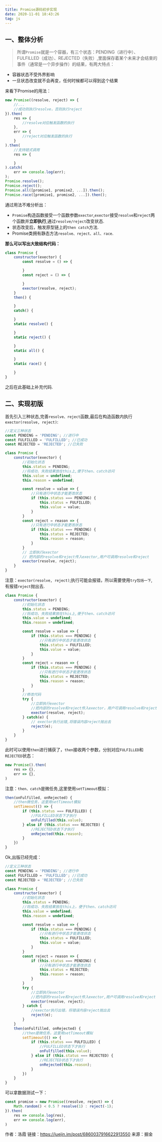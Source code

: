 ```yaml
---
title: Promise源码初步实现
date: 2020-11-01 18:43:26
tag: js
---
```


## 一、整体分析
>所谓`Promise`就是一个容器，有三个状态：PENDING（进行中）、FULFILLED（成功）、REJECTED（失败）,里面保存着某个未来才会结束的事件（通常是一个异步操作）的结果，有两大特点：
* 容器状态不受外界影响
* 一旦状态改变就不会再变，任何时候都可以得到这个结果

来看下Promise的用法：
```js
new Promise((resolve, reject) => {
    //...
    //成功则执行resolve，否则执行reject
}).then(
    res => {
        //resolve对应触发函数的执行
    },
    err => {
        //reject对应触发函数的执行
    }
).then(
    //支持链式调用
    res => {

    }
).catch(
    err => console.log(err);
);
Promise.resolve();
Promise.reject();
Promise.all([promise1, promise2, ...]).then();
Promise.race([promise1, promise2, ...]).then();
```
通过用法不难分析出：
* `Promise`构造函数接受一个函数参数`exector`,`exector`接受`resolve`和`reject`两个函数并**立即执行**,通过`resolve/reject`改变状态.
* 状态改变后，触发原型链上的`then catch`方法.
* Promise类拥有静态方法`resolve、reject、all、race`.

**那么可以写出大致结构代码：**
```js
class Promise {
    constructor(exector) {
        const resolve = () => {

        }
        const reject = () => {

        }
        exector(resolve, reject);
    }
    then() {

    }
    catch() {

    }
    static resolve() {

    }
    static reject() {

    }
    static all() {

    }
    static race() {

    }
}
```
之后在此基础上补充代码.

## 二、实现初版
首先引入三种状态,完善`resolve、reject`函数,最后在构造函数内执行`exector(resolve, reject)`:

```js
//定义三种状态
const PENDING = 'PENDING'; //进行中
const FULFILLED = 'FULFILLED'; //已成功
const REJECTED = 'REJECTED'; //已失败

class Promise {
    constructor(exector) {
        //初始化状态
        this.status = PENDING;
        //将成功、失败结果放在this上,便于then、catch访问
        this.value = undefined;
        this.reason = undefined;

        const resolve = value => {
            //只有进行中状态才能更改状态
            if (this.status === PENDING) {
                this.status = FULFILLED;
                this.value = value;
            }
        }
        const reject = reason => {
            //只有进行中状态才能更改状态
            if (this.status === PENDING) {
                this.status = REJECTED;
                this.reason = reason;
            }
        }
        // 立即执行exector
        // 把内部的resolve和reject传入exector,用户可调用resolve和reject
        exector(resolve, reject);
    }
}
```
注意：`exector(resolve, reject)`;执行可能会报错，所以需要使用`try包括一下`, 有报错`reject`抛出去.
```js
class Promise {
    constructor(exector) {
        //初始化状态
        this.status = PENDING;
        //将成功、失败结果放在this上,便于then、catch访问
        this.value = undefined;
        this.reason = undefined;

        const resolve = value => {
            if (this.status === PENDING) {
                //只有进行中状态才能更改状态
                this.status = FULFILLED;
                this.value = value;
            }
        }
        const reject = reason => {
            if (this.status === PENDING) {
                //只有进行中状态才能更改状态
                this.status = REJECTED;
                this.reason = reason;
            }
        }
        //修改代码
        try {
            //立即执行exector
            //把内部的resolve和reject传入exector，用户可调用resolve和reject
            exector(resolve, reject);
        } catch(e) {
            // exector执行出错,将错误内容reject抛出去
            reject(e);
        }
    }
}
```
此时可以使用`then`进行捕获了，`then`接收两个参数，分别对应`FULFILLED`和`REJECTED`状态：
```js
new Promise().then(
    res => {},
    err => {},
)
```
注意：`then、catch`是微任务,这里使用`setTimeout`模拟：
```js
then(onFulfilled, onRejected) {
    //then微任务，这里用setTimeout模拟
    setTimeout(() => {
        if (this.status === FULFILLED) {
            //FULFILLED状态下才执行
            onFulfilled(this.value);
        } else if (this.status === REJECTED) {
            //REJECTED状态下才执行
            onRejected(this.reason);
        }
    })
}
```
Ok,出版已经完成：
```js
//定义三种状态
const PENDING = 'PENDING'; //进行中
const FULFILLED = 'FULFILLED'; //已成功
const REJECTED = 'REJECTED'; //已失败

class Promise {
    constructor(exector) {
        //初始化状态
        this.status = PENDING;
        //将成功、失败结果放在this上，便于then、catch访问
        this.value = undefined;
        this.reason = undefined;

        const resolve = value => {
            if (this.status === PENDING) {
                //只有进行中状态才能更改状态
                this.status = FULFILLED;
                this.value = value;
            }
        }
        const reject = reason => {
            if (this.status === PENDING) {
                //只有进行中状态才能更改状态
                this.status = REJECTED;
                this.reason = reason;
            }
        }
        try {
            //立即执行exector
            //把内部的resolve和reject传入exector,用户可调用resolve和reject
            exector(resolve, reject);
        } catch {
            //exector执行出错，将错误内容reject抛出去
            reject(e);
        }
    }
    then(onFulfilled, onRejected) {
        //then是微任务，这里用setTimeout模拟
        setTimeout(() => {
            if (this.status === FULFILLED) {
                //FULFILLED状态下才执行
                onFulfilled(this.value);
            } else if (this.status === REJECTED) {
                //REJECTED状态下才执行
                onRejected(this.reason);
            }
        })
    }
}
```
可以拿数据测试一下：
```js
const promise = new Promise((resolve, reject) => {
    Math.random() < 0.5 ? resolve(1) : reject(-1);
}).then(
    res => console.log(res),
    err => console.log(err),
)
```


作者：洛霞
链接：https://juejin.im/post/6860037916622913550
来源：掘金


